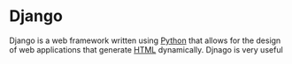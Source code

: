 # Django

Django is a web framework written using [Python](/wiki/Python) that allows for the design of web applications that generate [HTML](/wiki/HTML) dynamically. Djnago is very useful
